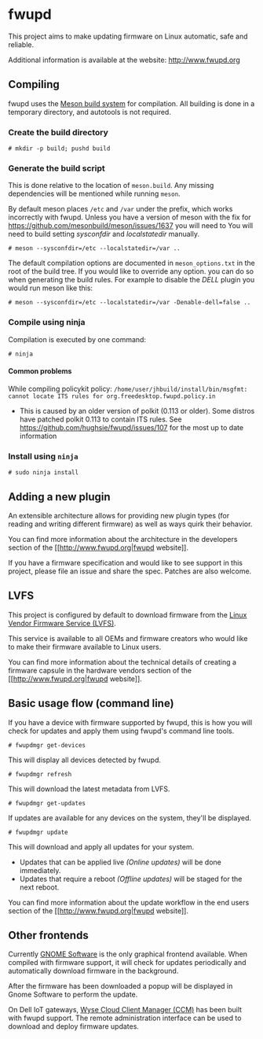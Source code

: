 fwupd
=====

This project aims to make updating firmware on Linux automatic, safe and reliable.

Additional information is available at the website: http://www.fwupd.org

## Compiling

fwupd uses the [Meson build system](http://mesonbuild.com/) for compilation.
All building is done in a temporary directory, and autotools is not required.

### Create the build directory
`# mkdir -p build; pushd build`
### Generate the build script
This is done relative to the location of `meson.build`.  Any missing dependencies will be mentioned while running `meson`.

By default meson places `/etc` and `/var` under the prefix, which works incorrectly with fwupd.
Unless you have a version of meson with the fix for https://github.com/mesonbuild/meson/issues/1637 you will need to
You will need to build setting *sysconfdir* and *localstatedir* manually.

`# meson --sysconfdir=/etc --localstatedir=/var ..`

The default compilation options are documented in `meson_options.txt` in the root of the build tree.
If you would like to override any option. you can do so when generating the build rules.
For example to disable the *DELL* plugin you would run meson like this:

`# meson --sysconfdir=/etc --localstatedir=/var -Denable-dell=false ..`

### Compile using ninja
Compilation is executed by one command:

`# ninja `

#### Common problems
While compiling policykit policy: `/home/user/jhbuild/install/bin/msgfmt: cannot locate ITS rules for org.freedesktop.fwupd.policy.in`
* This is caused by an older version of polkit (0.113 or older).  Some distros have patched polkit 0.113 to contain ITS rules.  See https://github.com/hughsie/fwupd/issues/107 for the most up to date information


### Install using `ninja`

`# sudo ninja install`

Adding a new plugin
-------------------

An extensible architecture allows for providing new plugin types (for reading
and writing different firmware) as well as ways quirk their behavior.

You can find more information about the architecture in the developers section
of the [[http://www.fwupd.org|fwupd website]].

If you have a firmware specification and would like to see support
in this project, please file an issue and share the spec.  Patches are also
welcome.

LVFS
----
This project is configured by default to download firmware from the [Linux Vendor
Firmware Service (LVFS)](https://secure-lvfs.rhcloud.com/lvfs/).

This service is available to all OEMs and firmware creators who would like to make
their firmware available to Linux users.

You can find more information about the technical details of creating a firmware
capsule in the hardware vendors section of the [[http://www.fwupd.org|fwupd website]].

Basic usage flow (command line)
------------------------------

If you have a device with firmware supported by fwupd, this is how you will check
for updates and apply them using fwupd's command line tools.

`# fwupdmgr get-devices`

This will display all devices detected by fwupd.

`# fwupdmgr refresh`

This will download the latest metadata from LVFS.

`# fwupdmgr get-updates`

If updates are available for any devices on the system, they'll be displayed.

`# fwupdmgr update`

This will download and apply all updates for your system.

* Updates that can be applied live *(Online updates)* will be done immediately.
* Updates that require a reboot *(Offline updates)* will be staged for the next reboot.

You can find more information about the update workflow in the end
users section of the [[http://www.fwupd.org|fwupd website]].

Other frontends
-------------------

Currently [GNOME Software](https://wiki.gnome.org/Apps/Software) is the only graphical
frontend available.  When compiled with firmware support, it will check for updates
periodically and automatically download firmware in the background.

After the firmware has been downloaded a popup will be displayed in Gnome Software
to perform the update.

On Dell IoT gateways, [Wyse Cloud Client Manager (CCM)](http://www.dell.com/us/business/p/wyse-cloud-client-manager/pd)
has been built with fwupd support.
The remote administration interface can be used to download and deploy
firmware updates.
